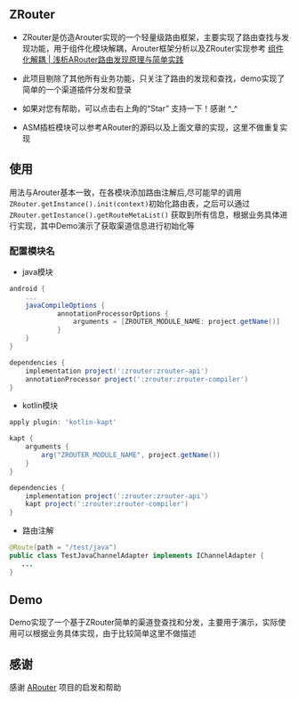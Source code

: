 ## ZRouter

- ZRouter是仿造Arouter实现的一个轻量级路由框架，主要实现了路由查找与发现功能，用于组件化模块解耦，Arouter框架分析以及ZRouter实现参考 [组件化解耦 | 浅析ARouter路由发现原理与简单实践](https://blog.csdn.net/weixin_41802023/article/details/122204388?spm=1001.2014.3001.5501)

- 此项目剔除了其他所有业务功能，只关注了路由的发现和查找，demo实现了简单的一个渠道插件分发和登录
- 如果对您有帮助，可以点击右上角的“Star” 支持一下！感谢 ^_^
- ASM插桩模块可以参考ARouter的源码以及上面文章的实现，这里不做重复实现

## 使用

用法与Arouter基本一致，在各模块添加路由注解后,尽可能早的调用`ZRouter.getInstance().init(context)`初始化路由表，之后可以通过 `ZRouter.getInstance().getRouteMetaList()` 获取到所有信息，根据业务具体进行实现，其中Demo演示了获取渠道信息进行初始化等

### 配置模块名

- java模块

```groovy
android {
    ...
    javaCompileOptions {
            annotationProcessorOptions {
                arguments = [ZROUTER_MODULE_NAME: project.getName()]
            }
    }
}

dependencies {
    implementation project(':zrouter:zrouter-api')
    annotationProcessor project(':zrouter:zrouter-compiler')
}
```

- kotlin模块

```groovy
apply plugin: 'kotlin-kapt'

kapt {
    arguments {
        arg("ZROUTER_MODULE_NAME", project.getName())
    }
}

dependencies {
    implementation project(':zrouter:zrouter-api')
    kapt project(':zrouter:zrouter-compiler')
}
```

- 路由注解

```java
@Route(path = "/test/java")
public class TestJavaChannelAdapter implements IChannelAdapter {
   ...
}
```


## Demo

Demo实现了一个基于ZRouter简单的渠道登查找和分发，主要用于演示，实际使用可以根据业务具体实现，由于比较简单这里不做描述

## 感谢

感谢 [ARouter](https://github.com/alibaba/ARouter) 项目的启发和帮助


